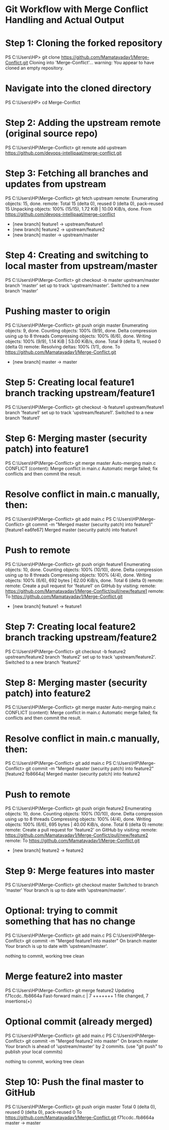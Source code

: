 # Git Workflow with Merge Conflict Handling and Actual Output
# Step 1: Cloning the forked repository
PS C:\Users\HP> git clone https://github.com/Mamatayadav1/Merge-Conflict.git
Cloning into 'Merge-Conflict'...
warning: You appear to have cloned an empty repository.

# Navigate into the cloned directory
PS C:\Users\HP> cd Merge-Conflict

# Step 2: Adding the upstream remote (original source repo)
PS C:\Users\HP\Merge-Conflict> git remote add upstream https://github.com/devops-intellipaat/merge-conflict.git

# Step 3: Fetching all branches and updates from upstream
PS C:\Users\HP\Merge-Conflict> git fetch upstream
remote: Enumerating objects: 15, done.
remote: Total 15 (delta 0), reused 0 (delta 0), pack-reused 15
Unpacking objects: 100% (15/15), 1.72 KiB | 10.00 KiB/s, done.
From https://github.com/devops-intellipaat/merge-conflict
 * [new branch]      feature1   -> upstream/feature1
 * [new branch]      feature2   -> upstream/feature2
 * [new branch]      master     -> upstream/master

# Step 4: Creating and switching to local master from upstream/master
PS C:\Users\HP\Merge-Conflict> git checkout -b master upstream/master
branch 'master' set up to track 'upstream/master'.
Switched to a new branch 'master'

# Pushing master to origin
PS C:\Users\HP\Merge-Conflict> git push origin master
Enumerating objects: 9, done.
Counting objects: 100% (9/9), done.
Delta compression using up to 8 threads
Compressing objects: 100% (6/6), done.
Writing objects: 100% (9/9), 1.14 KiB | 53.00 KiB/s, done.
Total 9 (delta 1), reused 0 (delta 0)
remote: Resolving deltas: 100% (1/1), done.
To https://github.com/Mamatayadav1/Merge-Conflict.git
 * [new branch]      master -> master

# Step 5: Creating local feature1 branch tracking upstream/feature1
PS C:\Users\HP\Merge-Conflict> git checkout -b feature1 upstream/feature1
branch 'feature1' set up to track 'upstream/feature1'.
Switched to a new branch 'feature1'

# Step 6: Merging master (security patch) into feature1
PS C:\Users\HP\Merge-Conflict> git merge master
Auto-merging main.c
CONFLICT (content): Merge conflict in main.c
Automatic merge failed; fix conflicts and then commit the result.

# Resolve conflict in main.c manually, then:
PS C:\Users\HP\Merge-Conflict> git add main.c
PS C:\Users\HP\Merge-Conflict> git commit -m "Merged master (security patch) into feature1"
[feature1 ea6fe67] Merged master (security patch) into feature1

# Push to remote
PS C:\Users\HP\Merge-Conflict> git push origin feature1
Enumerating objects: 10, done.
Counting objects: 100% (10/10), done.
Delta compression using up to 8 threads
Compressing objects: 100% (4/4), done.
Writing objects: 100% (6/6), 692 bytes | 62.00 KiB/s, done.
Total 6 (delta 0)
remote:
remote: Create a pull request for 'feature1' on GitHub by visiting:
remote:      https://github.com/Mamatayadav1/Merge-Conflict/pull/new/feature1
remote:
To https://github.com/Mamatayadav1/Merge-Conflict.git
 * [new branch]      feature1 -> feature1

# Step 7: Creating local feature2 branch tracking upstream/feature2
PS C:\Users\HP\Merge-Conflict> git checkout -b feature2 upstream/feature2
branch 'feature2' set up to track 'upstream/feature2'.
Switched to a new branch 'feature2'

# Step 8: Merging master (security patch) into feature2
PS C:\Users\HP\Merge-Conflict> git merge master
Auto-merging main.c
CONFLICT (content): Merge conflict in main.c
Automatic merge failed; fix conflicts and then commit the result.

# Resolve conflict in main.c manually, then:
PS C:\Users\HP\Merge-Conflict> git add main.c
PS C:\Users\HP\Merge-Conflict> git commit -m "Merged master (security patch) into feature2"
[feature2 fb8664a] Merged master (security patch) into feature2

# Push to remote
PS C:\Users\HP\Merge-Conflict> git push origin feature2
Enumerating objects: 10, done.
Counting objects: 100% (10/10), done.
Delta compression using up to 8 threads
Compressing objects: 100% (4/4), done.
Writing objects: 100% (6/6), 695 bytes | 40.00 KiB/s, done.
Total 6 (delta 0)
remote:
remote: Create a pull request for 'feature2' on GitHub by visiting:
remote:      https://github.com/Mamatayadav1/Merge-Conflict/pull/new/feature2
remote:
To https://github.com/Mamatayadav1/Merge-Conflict.git
 * [new branch]      feature2 -> feature2

# Step 9: Merge features into master
PS C:\Users\HP\Merge-Conflict> git checkout master
Switched to branch 'master'
Your branch is up to date with 'upstream/master'.

# Optional: trying to commit something that has no change
PS C:\Users\HP\Merge-Conflict> git add main.c
PS C:\Users\HP\Merge-Conflict> git commit -m "Merged feature1 into master"
On branch master
Your branch is up to date with 'upstream/master'.

nothing to commit, working tree clean

# Merge feature2 into master
PS C:\Users\HP\Merge-Conflict> git merge feature2
Updating f71ccdc..fb8664a
Fast-forward
 main.c | 7 +++++++
 1 file changed, 7 insertions(+)

# Optional commit (already merged)
PS C:\Users\HP\Merge-Conflict> git add main.c
PS C:\Users\HP\Merge-Conflict> git commit -m "Merged feature2 into master"
On branch master
Your branch is ahead of 'upstream/master' by 2 commits.
  (use "git push" to publish your local commits)

nothing to commit, working tree clean

# Step 10: Push the final master to GitHub
PS C:\Users\HP\Merge-Conflict> git push origin master
Total 0 (delta 0), reused 0 (delta 0), pack-reused 0
To https://github.com/Mamatayadav1/Merge-Conflict.git
   f71ccdc..fb8664a  master -> master
